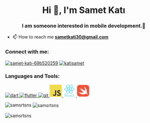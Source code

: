 <h1 align="center">Hi 👋, I'm Samet Katı</h1>
<h3 align="center">I am someone interested in mobile development.📱</h3>


- 📫 How to reach me **sametkati30@gmail.com**

<h3 align="left">Connect with me:</h3>
<p align="left">
<a href="https://linkedin.com/in/samet-katı-69b520259" target="blank"><img align="center" src="https://raw.githubusercontent.com/rahuldkjain/github-profile-readme-generator/master/src/images/icons/Social/linked-in-alt.svg" alt="samet-katı-69b520259" height="30" width="40" /></a>
<a href="https://instagram.com/katisamet" target="blank"><img align="center" src="https://raw.githubusercontent.com/rahuldkjain/github-profile-readme-generator/master/src/images/icons/Social/instagram.svg" alt="katisamet" height="30" width="40" /></a>
</p>

<h3 align="left">Languages and Tools:</h3>
<p align="left"> <a href="https://dart.dev" target="_blank" rel="noreferrer"> <img src="https://www.vectorlogo.zone/logos/dartlang/dartlang-icon.svg" alt="dart" width="40" height="40"/> </a> <a href="https://flutter.dev" target="_blank" rel="noreferrer"> <img src="https://www.vectorlogo.zone/logos/flutterio/flutterio-icon.svg" alt="flutter" width="40" height="40"/> </a> <a href="https://git-scm.com/" target="_blank" rel="noreferrer"> <img src="https://www.vectorlogo.zone/logos/git-scm/git-scm-icon.svg" alt="git" width="40" height="40"/> </a> <a href="https://developer.mozilla.org/en-US/docs/Web/JavaScript" target="_blank" rel="noreferrer"> <img src="https://raw.githubusercontent.com/devicons/devicon/master/icons/javascript/javascript-original.svg" alt="javascript" width="40" height="40"/> </a> <a href="https://reactjs.org/" target="_blank" rel="noreferrer"> <img src="https://raw.githubusercontent.com/devicons/devicon/master/icons/react/react-original-wordmark.svg" alt="react" width="40" height="40"/> </a> <a href="https://developer.apple.com/swift/" target="_blank" rel="noreferrer"> <img src="https://raw.githubusercontent.com/devicons/devicon/master/icons/swift/swift-original.svg" alt="swift" width="40" height="40"/> </a> </p>

<p><img align="left" src="https://github-readme-stats.vercel.app/api/top-langs?username=samsrtsns&show_icons=true&locale=en&layout=compact" alt="samsrtsns" /></p>

<p>&nbsp;<img align="center" src="https://github-readme-stats.vercel.app/api?username=samsrtsns&show_icons=true&locale=en" alt="samsrtsns" /></p>

<p><img align="center" src="https://github-readme-streak-stats.herokuapp.com/?user=samsrtsns&" alt="samsrtsns" /></p>
